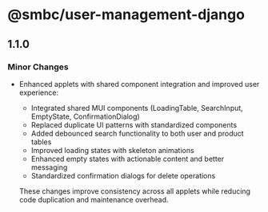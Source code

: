 # @smbc/user-management-django

## 1.1.0

### Minor Changes

- Enhanced applets with shared component integration and improved user experience:
  - Integrated shared MUI components (LoadingTable, SearchInput, EmptyState, ConfirmationDialog)
  - Replaced duplicate UI patterns with standardized components
  - Added debounced search functionality to both user and product tables
  - Improved loading states with skeleton animations
  - Enhanced empty states with actionable content and better messaging
  - Standardized confirmation dialogs for delete operations

  These changes improve consistency across all applets while reducing code duplication and maintenance overhead.
